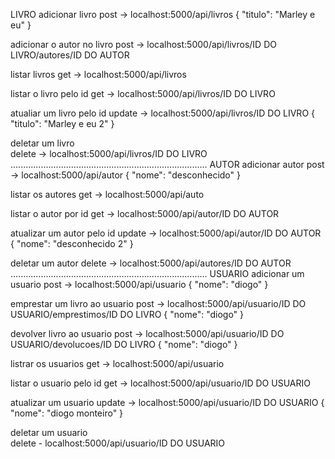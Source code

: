 LIVRO
adicionar livro
post -> localhost:5000/api/livros
{
  "titulo": "Marley e eu"
}

adicionar o autor no livro
post -> localhost:5000/api/livros/ID DO LIVRO/autores/ID DO AUTOR

listar livros
get -> localhost:5000/api/livros

listar o livro pelo id
get -> localhost:5000/api/livros/ID DO LIVRO

atualiar um livro pelo id
update -> localhost:5000/api/livros/ID DO LIVRO
{
  "titulo": "Marley e eu 2"
}

deletar um livro   
delete -> localhost:5000/api/livros/ID DO LIVRO
..............................................................................
AUTOR
adicionar autor
post -> localhost:5000/api/autor
{
  "nome": "desconhecido"
}

listar os autores
get -> localhost:5000/api/auto

listar o autor por id
get -> localhost:5000/api/autor/ID DO AUTOR

atualizar um autor pelo id
update -> localhost:5000/api/autor/ID DO AUTOR
{
  "nome": "desconhecido 2"
}

deletar um autor 
delete -> localhost:5000/api/autores/ID DO AUTOR
..............................................................................
USUARIO
adicionar um usuario
post -> localhost:5000/api/usuario
{
  "nome": "diogo"
}

emprestar um livro ao usuario
post -> localhost:5000/api/usuario/ID DO USUARIO/emprestimos/ID DO LIVRO
{
  "nome": "diogo"
}

devolver livro ao usuario
post -> localhost:5000/api/usuario/ID DO USUARIO/devolucoes/ID DO LIVRO
{
  "nome": "diogo"
}

listrar os usuarios
get -> localhost:5000/api/usuario

listar o usuario pelo id
get -> localhost:5000/api/usuario/ID DO USUARIO

atualizar um usuario
update -> localhost:5000/api/usuario/ID DO USUARIO
{
  "nome": "diogo monteiro"
}

deletar um usuario   
delete - localhost:5000/api/usuario/ID DO USUARIO